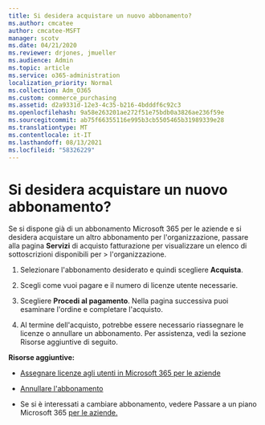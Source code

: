 ```yaml
---
title: Si desidera acquistare un nuovo abbonamento?
ms.author: cmcatee
author: cmcatee-MSFT
manager: scotv
ms.date: 04/21/2020
ms.reviewer: drjones, jmueller
ms.audience: Admin
ms.topic: article
ms.service: o365-administration
localization_priority: Normal
ms.collection: Adm_O365
ms.custom: commerce_purchasing
ms.assetid: d2a9331d-12e3-4c35-b216-4bdddf6c92c3
ms.openlocfilehash: 9a58e263201ae272f51e75bdb0a3826ae236f59e
ms.sourcegitcommit: ab75f66355116e995b3cb5505465b31989339e28
ms.translationtype: MT
ms.contentlocale: it-IT
ms.lasthandoff: 08/13/2021
ms.locfileid: "58326229"
---
```

# <a name="looking-to-buy-a-new-subscription"></a>Si desidera acquistare un nuovo abbonamento?

Se si dispone già di un abbonamento Microsoft 365 per le aziende e si desidera acquistare un altro abbonamento per l'organizzazione, passare alla pagina **Servizi** di acquisto fatturazione per visualizzare un elenco di sottoscrizioni disponibili per \> [](https://go.microsoft.com/fwlink/p/?linkid=868433) l'organizzazione.
 
1. Selezionare l'abbonamento desiderato e quindi scegliere **Acquista**.

2. Scegli come vuoi pagare e il numero di licenze utente necessarie.

3. Scegliere **Procedi al pagamento**. Nella pagina successiva puoi esaminare l'ordine e completare l'acquisto.

4. Al termine dell'acquisto, potrebbe essere necessario riassegnare le licenze o annullare un abbonamento. Per assistenza, vedi la sezione Risorse aggiuntive di seguito.

 **Risorse aggiuntive:**
  
- [Assegnare licenze agli utenti in Microsoft 365 per le aziende](https://docs.microsoft.com/microsoft-365/admin/add-users/add-users)
    
- [Annullare l'abbonamento](https://docs.microsoft.com/microsoft-365/commerce/subscriptions/cancel-your-subscription)
    
- Se si è interessati a cambiare abbonamento, vedere Passare a un piano Microsoft 365 [per le aziende.](https://docs.microsoft.com/microsoft-365/commerce/subscriptions/switch-to-a-different-plan)